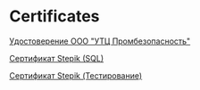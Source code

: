 # Certificates

[Удостоверение ООО "УТЦ Промбезопасность"](https://github.com/OlgaVi-QA/Certificates/blob/main/certificate_main.pdf)

[Сертификат Stepik (SQL)](https://github.com/OlgaVi-QA/Certificates/blob/main/stepik_certificate_1.pdf)

[Сертификат Stepik (Тестирование)](https://github.com/OlgaVi-QA/Certificates/blob/main/stepik_certificate_2.pdf)
